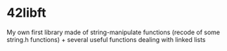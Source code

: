 # 42libft
My own first library made of string-manipulate functions (recode of some string.h functions) + several useful functions dealing with linked lists
